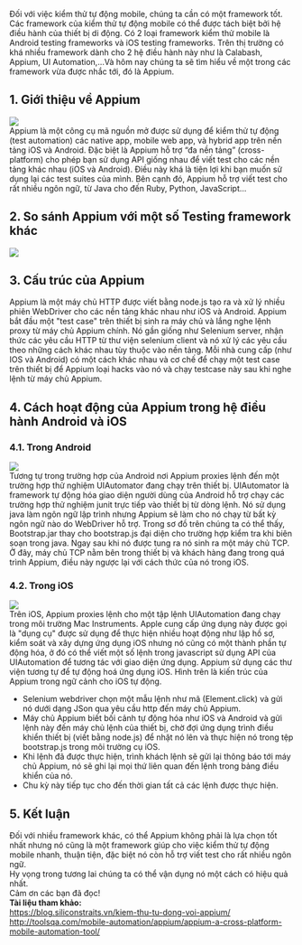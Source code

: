 Đối với việc kiểm thử tự động mobile, chúng ta cần có một framework tốt. Các framework của kiểm thử tự động mobile có thể được tách biệt bởi hệ điều hành của thiết bị di động. Có 2 loại framework kiểm thử mobile là Android testing frameworks và iOS testing frameworks. Trên thị trường có khá nhiều framework dành cho 2 hệ điều hành này như là Calabash, Appium, UI Automation,...Và hôm nay chúng ta sẽ tìm hiểu về một trong các framework vừa được nhắc tới, đó là Appium. 
## **1. Giới thiệu về Appium**
![](https://images.viblo.asia/75bdb9e0-840c-4f20-9bf7-586f8d487d6f.png) <br>
Appium là một công cụ mã nguồn mở được sử dụng để kiểm thử tự động (test automation) các native app, mobile web app, và hybrid app trên nền tảng iOS và Android.
Đặc biệt là Appium hỗ trợ “đa nền tảng” (cross-platform) cho phép bạn sử dụng API giống nhau để viết test cho các nền tảng khác nhau (iOS và Android). Điều này khá là tiện lợi khi bạn muốn sử dụng lại các test suites của mình.
Bên cạnh đó, Appium hỗ trợ viết test cho rất nhiều ngôn ngữ, từ Java cho đến Ruby, Python, JavaScript…
## **2. So sánh Appium với một số Testing framework khác**
![](https://images.viblo.asia/86ba97f3-0d43-42f2-89be-2f88a9fe3faa.png)
## **3. Cấu trúc của Appium**
Appium là một máy chủ HTTP được viết bằng node.js tạo ra và xử lý nhiều phiên WebDriver cho các nền tảng khác nhau như iOS và Android.
Appium bắt đầu một "test case" trên thiết bị sinh ra máy chủ và lắng nghe lệnh proxy từ máy chủ Appium chính.
 Nó gần giống như Selenium server, nhận thức các yêu cầu HTTP từ thư viện selenium client và nó xử lý các yêu cầu theo những cách khác nhau tùy thuộc vào nền tảng. Mỗi nhà cung cấp (như IOS và Android) có một cách khác nhau và cơ chế để chạy một test case trên thiết bị để Appium loại hacks vào nó và chạy testcase này sau khi nghe lệnh từ máy chủ Appium.
## **4. Cách hoạt động của Appium trong hệ điều hành Android và iOS**
### 4.1. Trong Android
![](https://images.viblo.asia/88814ccc-9ba2-4b39-a033-05115a255c22.png) <br>
Tương tự trong trường hợp của Android nơi Appium proxies lệnh đến một trường hợp thử nghiệm UIAutomator đang chạy trên thiết bị. UIAutomator là framework tự động hóa giao diện người dùng của Android hỗ trợ chạy các trường hợp thử nghiệm junit trực tiếp vào thiết bị từ dòng lệnh. Nó sử dụng java làm ngôn ngữ lập trình nhưng Appium sẽ làm cho nó chạy từ bất kỳ ngôn ngữ nào do WebDriver hỗ trợ.
Trong sơ đồ trên chúng ta có thể thấy, Bootstrap.jar thay cho bootstrap.js đại diện cho trường hợp kiểm tra khi biên soạn trong java. Ngay sau khi nó được tung ra nó sinh ra một máy chủ TCP. Ở đây, máy chủ TCP nằm bên trong thiết bị và khách hàng đang trong quá trình Appium, điều này ngược lại với cách thức của nó trong iOS.
### 4.2. Trong iOS
![](https://images.viblo.asia/78c85dc9-ef46-408c-8e3c-62c7ce67f01a.png) <br>
Trên iOS, Appium proxies lệnh cho một tập lệnh UIAutomation đang chạy trong môi trường Mac Instruments. Apple cung cấp ứng dụng này được gọi là "dụng cụ" được sử dụng để thực hiện nhiều hoạt động như lập hồ sơ, kiểm soát và xây dựng ứng dụng iOS nhưng nó cũng có một thành phần tự động hóa, ở đó có thể viết một số lệnh trong javascript sử dụng API của UIAutomation để tương tác với giao diện ứng dụng. 
Appium sử dụng các thư viện tương tự để tự động hoá ứng dụng iOS.
Hình trên là kiến trúc của Appium trong ngữ cảnh cho iOS tự động. 
* Selenium webdriver chọn một mẫu lệnh như mã (Element.click) và gửi nó dưới dạng JSon qua yêu cầu http đến máy chủ Appium. 
* Máy chủ Appium biết bối cảnh tự động hóa như iOS và Android và gửi lệnh này đến máy chủ lệnh của thiết bị, chờ đợi ứng dụng trình điều khiển thiết bị (viết bằng node.js) để nhặt nó lên và thực hiện nó trong tệp bootstrap.js trong môi trường cụ iOS. 
* Khi lệnh đã được thực hiện, trình khách lệnh sẽ gửi lại thông báo tới máy chủ Appium, nó sẽ ghi lại mọi thứ liên quan đến lệnh trong bảng điều khiển của nó. 
* Chu kỳ này tiếp tục cho đến thời gian tất cả các lệnh được thực hiện.
## **5. Kết luận**
Đối với nhiều framework khác, có thể Appium không phải là lựa chọn tốt nhất nhưng nó cũng là một framework giúp cho việc kiểm thử tự động mobile nhanh, thuận tiện, đặc biệt nó còn hỗ trợ viết test cho rất nhiều ngôn ngữ. <br>
Hy vọng trong tương lai chúng ta có thể vận dụng nó một cách có hiệu quả nhất. <br>
Cảm ơn các bạn đã đọc! <br>
**Tài liệu tham khảo:** <br>
https://blog.siliconstraits.vn/kiem-thu-tu-dong-voi-appium/ <br>
http://toolsqa.com/mobile-automation/appium/appium-a-cross-platform-mobile-automation-tool/